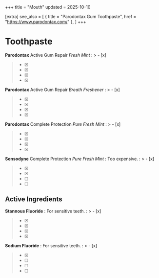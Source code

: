 +++
title = "Mouth"
updated = 2025-10-10

[extra]
see_also = [
    { title = "Parodontax Gum Toothpaste", href = "https://www.parodontax.com/" },
]
+++


# Toothpaste

**Parodontax**
Active Gum Repair
_Fresh Mint_
: > - [x] 
  > - [x] 
  > - [x] 
  > - [x] 
  > - [x]

**Parodontax**
Active Gum Repair
_Breath Freshener_
: > - [x] 
  > - [x] 
  > - [x] 
  > - [x] 
  > - [x]

**Parodontax**
Complete Protection
_Pure Fresh Mint_
: > - [x] 
  > - [x] 
  > - [x] 
  > - [x] 
  > - [x]

**Sensodyne**
Complete Protection
_Pure Fresh Mint_
: Too expensive.
: > - [x] 
  > - [x] 
  > - [x] 
  > - [ ] 
  > - [ ]

## Active Ingredients

**Stannous Fluoride**
: For sensitive teeth.
: > - [x] 
  > - [x] 
  > - [x] 
  > - [x] 
  > - [x]

**Sodium Fluoride**
: For sensitive teeth.
: > - [x] 
  > - [x] 
  > - [ ] 
  > - [ ] 
  > - [ ]

